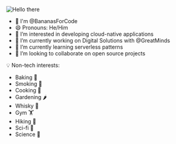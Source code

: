 ![Hello there](https://tenor.com/2OkW.gif)

- 👋 I'm @BananasForCode
- 😄 Pronouns: He/Him
- 👀 I’m interested in developing cloud-native applications
- 🔭 I’m currently working on Digital Solutions with @GreatMinds
- 🌱 I’m currently learning serverless patterns
- 👯 I’m looking to collaborate on open source projects

💡 Non-tech interests:
- Baking 🍞 
- Smoking 🍖
- Cooking 🍳
- Gardening 🌶️
- Whisky 🥃
- Gym 🏋️
- Hiking 🥾
- Sci-fi 🚀
- Science 🔬
